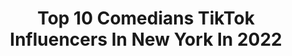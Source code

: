 ---
title: Top 10 Comedians TikTok Influencers In New York In 2022
description: >-
  Find top comedians TikTok influencers in New York in 2022. Most popular hashtags: #fyp #nyc #newyork #duet.
platform: TikTok
hits: 42
text_top: Analyze the best TikTok profiles on inBeat.
text_bottom: Our search engine aggregates 42 TikTok influencers like this in New York, United States for you to connect with.
profiles:
  - username: "constantlygus"
    fullname: >-
      Gus Constantellis
    bio: >-
      Stand up comedian in NYC! Greek, gay, New Yorker! Book me on Cameo!
    location: "United States"
    followers: 21900
    engagement: 1420
    commentsToLikes: 0.044306
    id: ckahwlq65rger0i78olml03mp
    verified: false
    hashtags: "#longnameproblems, #greekamerican, #greektiktok, #greekcomedy"
  - username: "montygeer"
    fullname: >-
      Monty Geer
    bio: >-
      Actor 👉🏻 IG: MontyGeer
    location: "United States"
    followers: 213200
    engagement: 1452
    commentsToLikes: 0.081253
    id: ckbw98g66znrl0j2377zx59xe
    verified: true
    hashtags: "#montygeer, #losangeles, #standup, #standupcomedian"
  - username: "darkskindrizzy"
    fullname: >-
      JAMÀLY
    bio: >-
      ARTIST/COMEDIAN 😂 LATINO ✊🏿✊🏾✊🏽✊🏼✊🏻 IG @JAMALYBELLO 🇵🇦🇨🇷 PANAMEÑO
    location: "United States"
    followers: 25200
    engagement: 1665
    commentsToLikes: 0.122673
    id: ckahun5s9j53l0i78wdcs4en8
    verified: false
    hashtags: "#puertorican, #black, #dominican, #afrolatino"
  - username: "rufatcamp"
    fullname: >-
      Rufat Agayev
    bio: >-
      Stand Up Comedian - Rufat Agayev Co-Host of Worst of Both Worlds on YouTube
    location: "United States"
    followers: 26700
    engagement: 1343
    commentsToLikes: 0.038782
    id: ckb9jgc5oaobt0j23g0rv8ffn
    verified: false
    hashtags: "#biden2020, #worstofbothworlds, #comedy, #bathhouseboris"
  - username: "seanbarryparsons"
    fullname: >-
      Sean Barry Parsons
    bio: >-
      Sean with an E Comedian/Performer I never said I was a role model...
    location: "United States"
    followers: 79500
    engagement: 1790
    commentsToLikes: 0.021638
    id: ck9fb39ridn8p0j78h4vvkgu9
    verified: false
    hashtags: "#accents, #socialites, #satire, #brooklyn"
  - username: "getbuckets_et"
    fullname: >-
      ET
    bio: >-
      NYC 🗽💫 KING OF QUEENS 👑 💯 HOOPER | COMEDIAN | LIVING GOAT GET ME TO 50K‼️📈
    location: "United States"
    followers: 43200
    engagement: 1100
    commentsToLikes: 0.038656
    id: ckcdsx0ngdka30j23jl6kvrzl
    verified: false
    hashtags: "#bronx, #tiktok, #mlb, #nyc"
  - username: "jack4747"
    fullname: >-
      jack
    bio: >-
      Stand-up Comedian long form comedy and stand up on instagram He him
    location: "United States"
    followers: 8303
    engagement: 1175
    commentsToLikes: 0.033782
    id: ckcje2f4saa7p0j23cm8bro1j
    verified: false
    hashtags: "#duet, #brooklyn, #sharktank, #talltok"
  - username: "donnmagicjuan"
    fullname: >-
      donnmagicjuan
    bio: >-
      thanks for 100k 🤩 comedian consistently inconsistent
    location: "United States"
    followers: 108400
    engagement: 1710
    commentsToLikes: 0.024045
    id: ckan2lqbv116l0i781k67j168
    verified: false
    hashtags: "#greenscreen, #perspective, #burrata, #existentialcrisis"
  - username: "mattduckettcomedy"
    fullname: >-
      Matt Duckett
    bio: >-
      26 Half Black Comedian. BLM. Thanks for 40K!
    location: "United States"
    followers: 40300
    engagement: 1764
    commentsToLikes: 0.010716
    id: ckcv8ys9vqlzo0j23fd7nt5hb
    verified: false
    hashtags: "#maga, #lol, #fyp, #college"
  - username: "flyjae"
    fullname: >-
      FLYJaE
    bio: >-
      Dominican 🇩🇴 Actor/’ Comedian/Rapper..Uptown NYC-LA✈️ ‘ 🙏🏽
    location: "United States"
    followers: 9269
    engagement: 664
    commentsToLikes: 0.110544
    id: ckbfatvha2iqg0j23x8x2o3c3
    verified: false
    hashtags: "#dominicano, #parati, #fyp, #dominicantiktok"
---